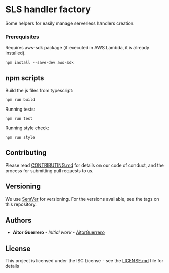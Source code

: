 # SLS handler factory

Some helpers for easily manage serverless handlers creation.

### Prerequisites

Requires aws-sdk package (if executed in AWS Lambda, it is already installed).

```
npm install --save-dev aws-sdk
```

## npm scripts

Build the js files from typescript:
```
npm run build
```

Running tests:
```
npm run test
```

Running style check:
```
npm run style
```

## Contributing

Please read [CONTRIBUTING.md](CONTRIBUTING.md) for details on our code of conduct, and the process for submitting pull requests to us.

## Versioning

We use [SemVer](http://semver.org/) for versioning. For the versions available, see the tags on this repository.

## Authors

* **Aitor Guerrero** - *Initial work* - [AitorGuerrero](https://github.com/AitorGuerrero)

## License

This project is licensed under the ISC License - see the [LICENSE.md](LICENSE.md) file for details


